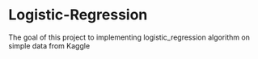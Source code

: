 # Logistic-Regression
The goal of this project to implementing logistic_regression algorithm on simple data from Kaggle
